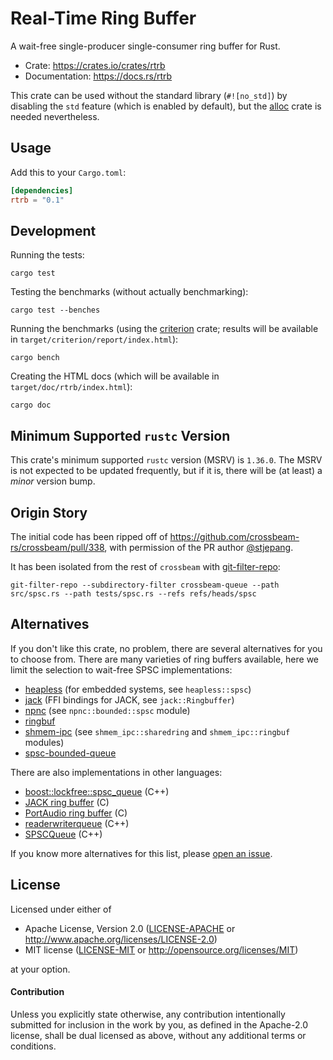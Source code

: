 Real-Time Ring Buffer
=====================

A wait-free single-producer single-consumer ring buffer for Rust.

* Crate: https://crates.io/crates/rtrb
* Documentation: https://docs.rs/rtrb

This crate can be used without the standard library (`#![no_std]`)
by disabling the `std` feature (which is enabled by default),
but the [alloc](https://doc.rust-lang.org/alloc/) crate is needed nevertheless.


Usage
-----

Add this to your `Cargo.toml`:

```toml
[dependencies]
rtrb = "0.1"
```


Development
-----------

Running the tests:

    cargo test

Testing the benchmarks (without actually benchmarking):

    cargo test --benches

Running the benchmarks (using the [criterion](https://docs.rs/criterion/) crate;
results will be available in `target/criterion/report/index.html`):

    cargo bench

Creating the HTML docs (which will be available in `target/doc/rtrb/index.html`):

    cargo doc


Minimum Supported `rustc` Version
---------------------------------

This crate's minimum supported `rustc` version (MSRV) is `1.36.0`.
The MSRV is not expected to be updated frequently, but if it is,
there will be (at least) a *minor* version bump.


Origin Story
------------

The initial code has been ripped off of https://github.com/crossbeam-rs/crossbeam/pull/338,
with permission of the PR author [@stjepang](https://github.com/stjepang).

It has been isolated from the rest of `crossbeam` with [git-filter-repo]:

    git-filter-repo --subdirectory-filter crossbeam-queue --path src/spsc.rs --path tests/spsc.rs --refs refs/heads/spsc

[git-filter-repo]: https://github.com/newren/git-filter-repo


Alternatives
------------

If you don't like this crate, no problem, there are several alternatives for you to choose from.
There are many varieties of ring buffers available, here we limit the selection
to wait-free SPSC implementations:

* [heapless](https://crates.io/crates/heapless) (for embedded systems, see `heapless::spsc`)
* [jack](https://crates.io/crates/jack) (FFI bindings for JACK, see `jack::Ringbuffer`)
* [npnc](https://crates.io/crates/npnc) (see `npnc::bounded::spsc` module)
* [ringbuf](https://crates.io/crates/ringbuf)
* [shmem-ipc](https://crates.io/crates/shmem-ipc) (see `shmem_ipc::sharedring` and `shmem_ipc::ringbuf` modules)
* [spsc-bounded-queue](https://crates.io/crates/spsc-bounded-queue)

There are also implementations in other languages:

* [boost::lockfree::spsc_queue](https://www.boost.org/doc/libs/master/doc/html/boost/lockfree/spsc_queue.html) (C++)
* [JACK ring buffer](https://jackaudio.org/api/ringbuffer_8h.html)  (C)
* [PortAudio ring buffer](http://portaudio.com/docs/v19-doxydocs-dev/pa__ringbuffer_8h.html) (C)
* [readerwriterqueue](https://github.com/cameron314/readerwriterqueue) (C++)
* [SPSCQueue](https://github.com/rigtorp/SPSCQueue) (C++)

If you know more alternatives for this list,
please [open an issue](https://github.com/mgeier/rtrb/issues).


License
-------

Licensed under either of

 * Apache License, Version 2.0 ([LICENSE-APACHE](LICENSE-APACHE) or http://www.apache.org/licenses/LICENSE-2.0)
 * MIT license ([LICENSE-MIT](LICENSE-MIT) or http://opensource.org/licenses/MIT)

at your option.

#### Contribution

Unless you explicitly state otherwise, any contribution intentionally submitted
for inclusion in the work by you, as defined in the Apache-2.0 license, shall be
dual licensed as above, without any additional terms or conditions.
